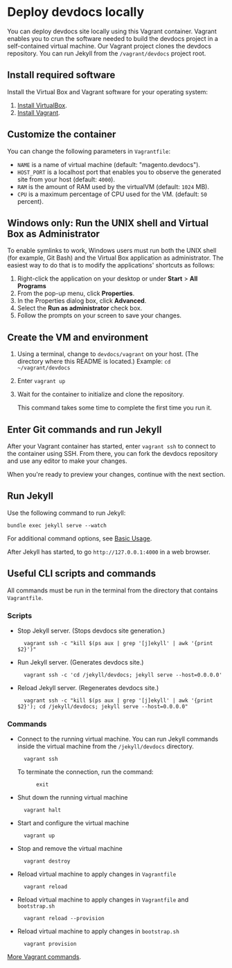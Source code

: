# Deploy devdocs locally

You can deploy devdocs site locally using this Vagrant container. Vagrant enables you to crun the software needed to build the devdocs project in a self-contained virtual machine. Our Vagrant project clones the devdocs repository. You can run Jekyll from the `/vagrant/devdocs` project root.

## Install required software
Install the Virtual Box and Vagrant software for your operating system:

1. [Install VirtualBox](https://www.virtualbox.org/wiki/Downloads). 
3. [Install Vagrant](https://www.vagrantup.com/).

## Customize the container

You can change the following parameters in `Vagrantfile`:

- `NAME` is a name of virtual machine (default: "magento.devdocs").
- `HOST_PORT` is a localhost port that enables you to observe the generated site from your host (default: `4000`). 
- `RAM` is the amount of RAM used by the virtualVM (default: `1024` MB).
- `CPU` is a maximum percentage of CPU used for the VM. (default: `50` percent).

## Windows only: Run the UNIX shell and Virtual Box as Administrator
To enable symlinks to work, Windows users must run both the UNIX shell (for example, Git Bash) and the Virtual Box application as administrator. The easiest way to do that is to modify the applications' shortcuts as follows:

1.  Right-click the application on your desktop or under **Start** > **All Programs**
2.  From the pop-up menu, click **Properties**.
3.  In the Properties dialog box, click **Advanced**.
4.  Select the **Run as administrator** check box.
5.  Follow the prompts on your screen to save your changes.

## Create the VM and environment 

1. Using a terminal, change to `devdocs/vagrant` on your host. (The directory where this README is located.) 
 Example: `cd ~/vagrant/devdocs`
2. Enter `vagrant up`
3. Wait for the container to initialize and clone the repository.

    This command takes some time to complete the first time you run it.

## Enter Git commands and run Jekyll
After your Vagrant container has started, enter `vagrant ssh` to connect to the container using SSH. From there, you can fork the devdocs repository and use any editor to make your changes.

When you're ready to preview your changes, continue with the next section.

## Run Jekyll
Use the following command to run Jekyll:

    bundle exec jekyll serve --watch

For additional command options, see [Basic Usage](https://jekyllrb.com/docs/usage).

After Jekyll has started, to go `http://127.0.0.1:4000` in a web browser.


## Useful CLI scripts and commands

All commands must be run in the terminal from the directory that contains `Vagrantfile`.

### Scripts

- Stop Jekyll server. (Stops devdocs site generation.)

        vagrant ssh -c "kill $(ps aux | grep '[j]ekyll' | awk '{print $2}')"

- Run Jekyll server. (Generates devdocs site.)
 
        vagrant ssh -c 'cd /jekyll/devdocs; jekyll serve --host=0.0.0.0'

- Reload Jekyll server. (Regenerates devdocs site.)

        vagrant ssh -c "kill $(ps aux | grep '[j]ekyll' | awk '{print $2}'); cd /jekyll/devdocs; jekyll serve --host=0.0.0.0"
 
    
### Commands

- Connect to the running virtual machine. You can run Jekyll commands inside the virtual machine from the `/jekyll/devdocs` directory.

        vagrant ssh

  To terminate the connection, run the command:

            exit
        
- Shut down the running virtual machine

        vagrant halt

- Start and configure the virtual machine

        vagrant up

- Stop and remove the virtual machine

        vagrant destroy

- Reload virtual machine to apply changes in `Vagrantfile` 

        vagrant reload

- Reload virtual machine to apply changes in `Vagrantfile` and `bootstrap.sh`

        vagrant reload --provision

- Reload virtual machine to apply changes in `bootstrap.sh`

        vagrant provision

[More Vagrant commands](https://www.vagrantup.com/docs/cli/up.html).